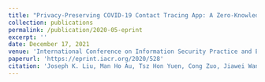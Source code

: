 ```yaml
---
title: "Privacy-Preserving COVID-19 Contact Tracing App: A Zero-Knowledge Proof Approach."
collection: publications
permalink: /publication/2020-05-eprint
excerpt: ''
date: December 17, 2021
venue: 'International Conference on Information Security Practice and Experience (ISPEC 2021). Also appear in Cryptology ePrint Archive, Report 2020/528'
paperurl: 'https://eprint.iacr.org/2020/528'
citation: 'Joseph K. Liu, Man Ho Au, Tsz Hon Yuen, Cong Zuo, Jiawei Wang, Amin Sakzad, Xiapu Luo, Li Li: Privacy-Preserving COVID-19 Contact Tracing App: A Zero-Knowledge Proof Approach. In ISPEC 2021, 327-344.'
---
```



